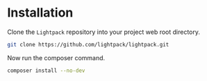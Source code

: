 # Installation

Clone the <code>Lightpack</code> repository into your project web root directory.

```bash
git clone https://github.com/lightpack/lightpack.git
```

Now run the composer command.

```bash
composer install --no-dev
```